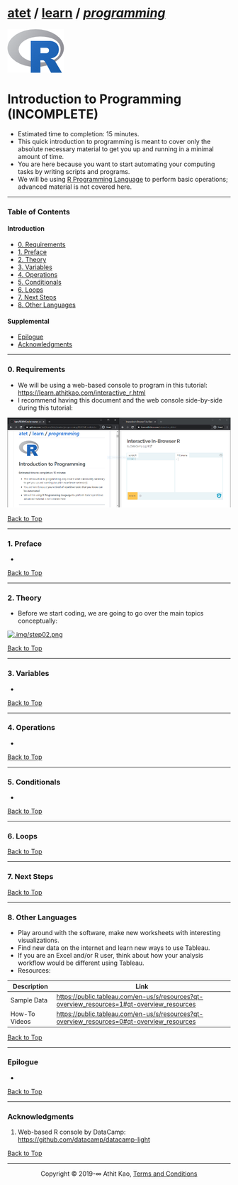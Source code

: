 # [atet](https://github.com/atet) / [learn](https://github.com/atet/learn/blob/master/README.md#atet--learn) / [**_programming_**](https://github.com/atet/learn/tree/master/programming#atet--learn--programming)

[![.img/logo_r.png](.img/logo_r.png)](#nolink)

# Introduction to Programming (INCOMPLETE)

* Estimated time to completion: 15 minutes.
* This quick introduction to programming is meant to cover only the absolute necessary material to get you up and running in a minimal amount of time.
* You are here because you want to start automating your computing tasks by writing scripts and programs.
* We will be using <a href="https://www.r-project.org" target="_blank">R Programming Language</a> to perform basic operations; advanced material is not covered here.

--------------------------------------------------------------------------------------------------

### Table of Contents

#### Introduction
* [0. Requirements](#0-requirements)
* [1. Preface](#1-preface)
* [2. Theory](#2-theory)
* [3. Variables](#3-variables)
* [4. Operations](#4-operations)
* [5. Conditionals](#5-conditionals)
* [6. Loops](#6-loops)
* [7. Next Steps](#7-next-steps)
* [8. Other Languages](#8-other-languages)

#### Supplemental
* [Epilogue](#epilogue)
* [Acknowledgments](#acknowledgments)

--------------------------------------------------------------------------------------------------

### 0. Requirements

* We will be using a web-based console to program in this tutorial: <a href="https://learn.athitkao.com/interactive_r.html" target="_blank">https://learn.athitkao.com/interactive_r.html</a>
* I recommend having this document and the web console side-by-side during this tutorial:

[![.img/step00.png](.img/step00.png)](#nolink)

[Back to Top](#table-of-contents)

--------------------------------------------------------------------------------------------------

### 1. Preface

* 

[Back to Top](#table-of-contents)

--------------------------------------------------------------------------------------------------

### 2. Theory

* Before we start coding, we are going to go over the main topics conceptually:

[![.img/step02.png](.img/step02.png)](#nolink)

[Back to Top](#table-of-contents)

--------------------------------------------------------------------------------------------------

### 3. Variables

* 

[Back to Top](#table-of-contents)

--------------------------------------------------------------------------------------------------

### 4. Operations

* 

[Back to Top](#table-of-contents)

--------------------------------------------------------------------------------------------------

### 5. Conditionals

* 

[Back to Top](#table-of-contents)

--------------------------------------------------------------------------------------------------

### 6. Loops

[Back to Top](#table-of-contents)

--------------------------------------------------------------------------------------------------

### 7. Next Steps

[Back to Top](#table-of-contents)

--------------------------------------------------------------------------------------------------

### 8. Other Languages

* Play around with the software, make new worksheets with interesting visualizations.
* Find new data on the internet and learn new ways to use Tableau.
* If you are an Excel and/or R user, think about how your analysis workflow would be different using Tableau.
* Resources:

Description | Link
--- | ---
Sample Data | <a href="https://public.tableau.com/en-us/s/resources?qt-overview_resources=1#qt-overview_resources" target="_blank">https://public.tableau.com/en-us/s/resources?qt-overview_resources=1#qt-overview_resources</a>
How-To Videos | <a href="https://public.tableau.com/en-us/s/resources?qt-overview_resources=0#qt-overview_resources" target="_blank">https://public.tableau.com/en-us/s/resources?qt-overview_resources=0#qt-overview_resources</a>

[Back to Top](#table-of-contents)

--------------------------------------------------------------------------------------------------

### Epilogue

* 

[Back to Top](#table-of-contents)

--------------------------------------------------------------------------------------------------

### Acknowledgments

1. Web-based R console by DataCamp: <a href="https://github.com/datacamp/datacamp-light" target="_blank">https://github.com/datacamp/datacamp-light</a>

<a href="" target="_blank"></a>

[Back to Top](#table-of-contents)

--------------------------------------------------------------------------------------------------

<p align="center">Copyright © 2019-∞ Athit Kao, <a href="http://www.athitkao.com/tos.html" target="_blank">Terms and Conditions</a></p>